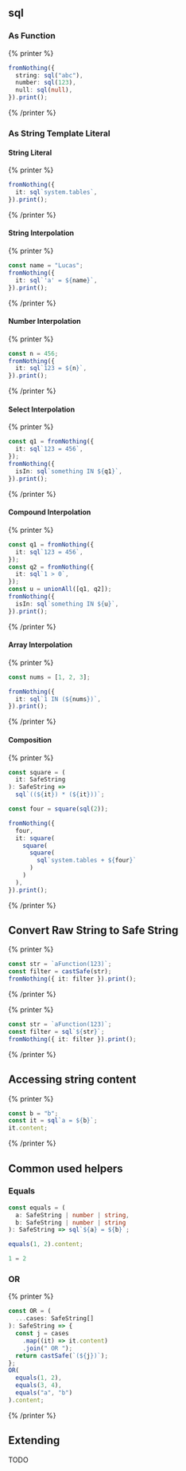 ## sql

### As Function

{% printer %}

```ts
fromNothing({
  string: sql("abc"),
  number: sql(123),
  null: sql(null),
}).print();
```

{% /printer %}

### As String Template Literal

#### String Literal

{% printer %}

```ts
fromNothing({
  it: sql`system.tables`,
}).print();
```

{% /printer %}

#### String Interpolation

{% printer %}

```ts
const name = "Lucas";
fromNothing({
  it: sql`'a' = ${name}`,
}).print();
```

{% /printer %}

#### Number Interpolation

{% printer %}

```ts
const n = 456;
fromNothing({
  it: sql`123 = ${n}`,
}).print();
```

{% /printer %}

#### Select Interpolation

{% printer %}

```ts
const q1 = fromNothing({
  it: sql`123 = 456`,
});
fromNothing({
  isIn: sql`something IN ${q1}`,
}).print();
```

{% /printer %}

#### Compound Interpolation

{% printer %}

```ts
const q1 = fromNothing({
  it: sql`123 = 456`,
});
const q2 = fromNothing({
  it: sql`1 > 0`,
});
const u = unionAll([q1, q2]);
fromNothing({
  isIn: sql`something IN ${u}`,
}).print();
```

{% /printer %}

#### Array Interpolation

{% printer %}

```ts
const nums = [1, 2, 3];

fromNothing({
  it: sql`1 IN (${nums})`,
}).print();
```

{% /printer %}

#### Composition

{% printer %}

```ts
const square = (
  it: SafeString
): SafeString =>
  sql`((${it}) * (${it}))`;

const four = square(sql(2));

fromNothing({
  four,
  it: square(
    square(
      square(
        sql`system.tables + ${four}`
      )
    )
  ),
}).print();
```

{% /printer %}

## Convert Raw String to Safe String

{% printer %}

```ts
const str = `aFunction(123)`;
const filter = castSafe(str);
fromNothing({ it: filter }).print();
```

{% /printer %}

{% printer %}

```ts
const str = `aFunction(123)`;
const filter = sql`${str}`;
fromNothing({ it: filter }).print();
```

{% /printer %}

## Accessing string content

{% printer %}

```ts
const b = "b";
const it = sql`a = ${b}`;
it.content;
```

{% /printer %}

## Common used helpers

### Equals

```ts
const equals = (
  a: SafeString | number | string,
  b: SafeString | number | string
): SafeString => sql`${a} = ${b}`;

equals(1, 2).content;
```

```sql
1 = 2
```

### OR

{% printer %}

```ts
const OR = (
  ...cases: SafeString[]
): SafeString => {
  const j = cases
    .map((it) => it.content)
    .join(" OR ");
  return castSafe(`(${j})`);
};
OR(
  equals(1, 2),
  equals(3, 4),
  equals("a", "b")
).content;
```

{% /printer %}

## Extending

TODO
